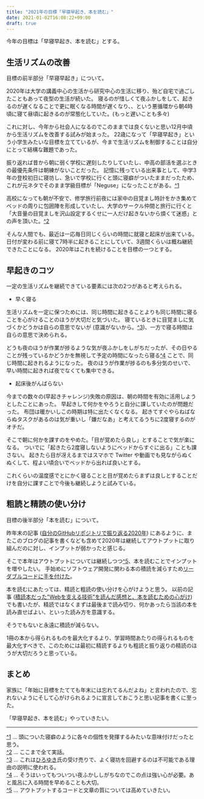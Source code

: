```yaml
---
title: "2021年の目標「早寝早起き、本を読む」"
date: 2021-01-02T16:08:22+09:00
draft: true
---
```


今年の目標は「早寝早起き、本を読む」とする。

## 生活リズムの改善

目標の前半部分「早寝早起き」について。

2020年は大学の講義中心の生活から研究中心の生活に移り、殆ど自宅で過ごしたこともあって夜型の生活が続いた。
寝るのが惜しくて夜ふかしをして、起きるのが遅くなることで更に眠くなる時間が遅くなり、、という悪循環から朝4時頃に寝て昼頃に起きるのが常態化していた。(もっと遅いことも多々)

これに対し、今年から社会人になるのでこのままでは良くないと思い12月中頃から生活リズムを改善する試みが始まった。
22歳になって「早寝早起き」という小学生みたいな目標を立てているが、今まで生活リズムを制御することは自分にとって結構な難題であった。

振り返れば昔から朝に弱く学校に遅刻したりしていたし、中高の部活を選ぶときの最優先条件は朝練がないことだった。
記憶に残っている出来事として、中学3年の登校初日に寝坊し、急いで学校に行くと頭に寝癖がついたままだったため、これが元ネタでそのまま学級目標が「Neguse」になったことがある。<a href="#annotation-1-from" id="annotation-1">^1</a>

高校になっても朝が不安で、修学旅行前夜には家中の目覚まし時計をかき集めてベッドの周りに包囲陣を形成していたし、大学のサークル仲間と旅行に行くと「大音量の目覚ましを沢山設定するくせに一人だけ起きないから煩くて迷惑」との声を頂いた。<a href="#annotation-2-from" id="annotation-2">^2</a>

そんな人間でも、最近は一応毎日同じくらいの時間に就寝と起床が出来ている。
日付が変わる前に寝て7時半に起きることにしていて、3週間くらいは概ね継続できたことになる。
2020年はこれを続けることを目標の一つとする。

## 早起きのコツ

一定の生活リズムを継続できている要素には次の2つがあると考えられる。

- 早く寝る

生活リズムを一定に保つためには、同じ時間に起きることよりも同じ時間に寝ることを心がけることのほうが大切だと気づいた。
寝ているときに目覚ましに気づくかどうかは自らの意思でないが (意識がないから。<a href="#annotation-3-from" id="annotation-3">^3</a>)、一方で寝る時間は自らの意思で決められる。

どうも夜のほうが作業が捗るような気が夜ふかしをしがちだったが、その日やることが残っているかどうかを無視して予定の時間になったら寝る<a href="#annotation-4-from" id="annotation-4">^4</a> ことで、同じ時間に起きれるようになった。
夜のほうが作業が捗るのも多分気のせいで、早い時間に起きれば夜でなくても集中できる。

- 起床後がんばらない

今までの数々の(早起きチャレンジ)失敗の原因は、朝の時間を有効に活用しようとしたことにあった。
早起きして何かをやろうと自分に課していたのが問題だった。
布団は暖かいしこの時期は特に出たくなくなる。
起きてすぐやらねばならぬタスクがあるのは気が重いし「嫌だなあ」と考えてるうちに2度寝するのがオチだ。

そこで朝に何かを課すのをやめた。「目が覚めたら良し」とすることで気が楽になる。
ついでに「起きたら2度寝しないようにベッドからすぐに出る」ことも課さない。
起きたら目が冴えるまではスマホで Twitter や動画でも見ながらぬくぬくして、程よい頃合いでベッドから出れば良いとする。

これくらいの温度感でとにかく寝ることと目が覚めたらまずは良しとすることだけを自分に課すことで今後も継続しようと試みている。

## 粗読と精読の使い分け

目標の後半部分「本を読む」について。

昨年末の記事 ([自分のGitHubリポジトリで振り返る2020年](/posts/2020-github-repositories/)) にあるように、またこのブログの記事を書くなども含めて2020年は継続してアウトプットに取り組んだのに対し、インプットが弱かったと感じる。

そこで本年はアウトプットについては継続しつつ<a href="#annotation-5-from" id="annotation-5">^5</a>、本を読むことでインプットを増やしたい。
手始めにソフトウェア開発に関わる本の積読を減らすため[リーダブルコードに手を付けた](/posts/readable-code/)。

本を読むにあたっては、精読と粗読の使い分けを心がけようと思う。
以前の記事 ([積読本だった"Webを支える技術"を読んだ感想と、本を読むための心がけ](/posts/webteckbook/)) でも書いたが、精読ではなくまずは最後まで読み切り、何かあったら当該の本を読み直せばよい、といった読み方を意識する。

そうでもないと永遠に積読が減らない。

1冊の本から得られるものを最大化するより、学習時間あたりの得られるものを最大化すべきで、このためには最初に精読するよりも粗読と振り返りの精読のほうが大切だろうと思っている。

## まとめ

家族に「年始に目標をたてても年末には忘れてるんだよね」と言われたので、忘れないようにそして心がけられるように宣言しておこうと思い記事を書くに至った。

「早寝早起き、本を読む」やっていきたい。

---

<div>
  <a href="#annotation-1" id="annotation-1-from">^1</a> ... 
  頭についた寝癖のように各々の個性を発揮するみたいな意味付けだったと思う。
</div>
<div>
  <a href="#annotation-2" id="annotation-2-from">^2</a> ... 
  ここまで全て実話。
</div>
<div>
  <a href="#annotation-3" id="annotation-3-from">^3</a> ... 
  これは<a href="https://twitter.com/hirox246">ひろゆき</a>氏の受け売りで、よく寝坊を回避するのは不可能である理由の説明に使われる。
</div>
<div>
  <a href="#annotation-4" id="annotation-4-from">^4</a> ... 
  そうはいってもついつい夜ふかししがちなのでこの点は強い心が必要。あと風呂に入る時間を早めることも大切。
</div>
<div>
  <a href="#annotation-5" id="annotation-5-from">^5</a> ... 
  アウトプットするコードと文章の質については高めていきたい。
</div>
